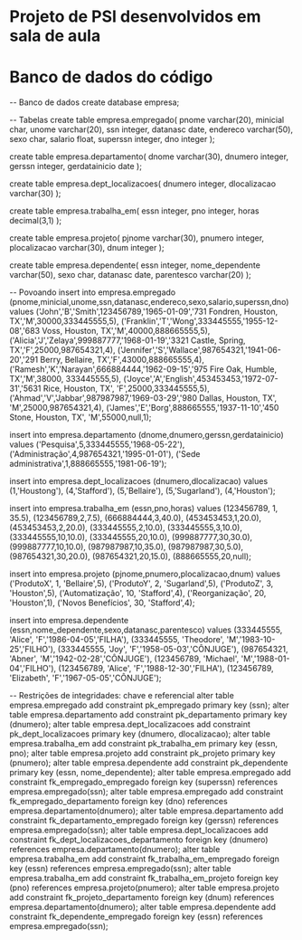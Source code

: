 # Projeto de PSI desenvolvidos em sala de aula
# Banco de dados do código
-- Banco de dados
create database empresa;

-- Tabelas
create table empresa.empregado(
pnome varchar(20),
minicial char,
unome varchar(20),
ssn integer,
datanasc date,
endereco varchar(50),
sexo char,
salario float,
superssn integer,
dno integer
);

create table empresa.departamento(
dnome varchar(30),
dnumero integer,
gerssn integer,
gerdatainicio date
);

create table empresa.dept_localizacoes(
dnumero integer,
dlocalizacao varchar(30)
);

create table empresa.trabalha_em(
essn integer,
pno integer,
horas decimal(3,1)
);

create table empresa.projeto(
pjnome varchar(30),
pnumero integer,
plocalizacao varchar(30),
dnum integer
);

create table empresa.dependente(
essn integer,
nome_dependente varchar(50),
sexo char,
datanasc date,
parentesco varchar(20)
);

-- Povoando
insert into empresa.empregado (pnome,minicial,unome,ssn,datanasc,endereco,sexo,salario,superssn,dno)
values
('John','B','Smith',123456789,'1965-01-09','731 Fondren, Houston, TX','M',30000,333445555,5),
('Franklin','T','Wong',333445555,'1955-12-08','683 Voss, Houston, TX','M',40000,888665555,5),
('Alicia','J','Zelaya',999887777,'1968-01-19','3321 Castle, Spring, TX','F',25000,987654321,4),
('Jennifer','S','Wallace',987654321,'1941-06-20','291 Berry, Bellaire, TX','F',43000,888665555,4),
('Ramesh','K','Narayan',666884444,'1962-09-15','975 Fire Oak, Humble, TX','M',38000,
333445555,5),
('Joyce','A','English',453453453,'1972-07-31','5631 Rice, Houston, TX', 'F',25000,333445555,5),
('Ahmad','V','Jabbar',987987987,'1969-03-29','980 Dallas, Houston, TX', 'M',25000,987654321,4),
('James','E','Borg',888665555,'1937-11-10','450 Stone, Houston, TX', 'M',55000,null,1);

insert into empresa.departamento (dnome,dnumero,gerssn,gerdatainicio)
values
('Pesquisa',5,333445555,'1968-05-22'),
('Administração',4,987654321,'1995-01-01'),
('Sede administrativa',1,888665555,'1981-06-19');

insert into empresa.dept_localizacoes (dnumero,dlocalizacao)
values
(1,'Houstong'),
(4,'Stafford'),
(5,'Bellaire'),
(5,'Sugarland'),
(4,'Houston');

insert into empresa.trabalha_em (essn,pno,horas)
values
(123456789, 1, 35.5),
(123456789,2,7.5),
(666884444,3,40.0),
(453453453,1,20.0),
(453453453,2,20.0),
(333445555,2,10.0),
(333445555,3,10.0),
(333445555,10,10.0),
(333445555,20,10.0),
(999887777,30,30.0),
(999887777,10,10.0),
(987987987,10,35.0),
(987987987,30,5.0),
(987654321,30,20.0),
(987654321,20,15.0),
(888665555,20,null);

insert into empresa.projeto (pjnome,pnumero,plocalizacao,dnum)
values
('ProdutoX', 1, 'Bellaire',5),
('ProdutoY', 2, 'Sugarland',5),
('ProdutoZ', 3, 'Houston',5),
('Automatização', 10, 'Stafford',4),
('Reorganização', 20, 'Houston',1),
('Novos Benefícios', 30, 'Stafford',4);

insert into empresa.dependente (essn,nome_dependente,sexo,datanasc,parentesco)
values
(333445555, 'Alice', 'F','1986-04-05','FILHA'),
(333445555, 'Theodore', 'M','1983-10-25','FILHO'),
(333445555, 'Joy', 'F','1958-05-03','CÔNJUGE'),
(987654321, 'Abner', 'M','1942-02-28','CÔNJUGE'),
(123456789, 'Michael', 'M','1988-01-04','FILHO'),
(123456789, 'Alice', 'F','1988-12-30','FILHA'),
(123456789, 'Elizabeth', 'F','1967-05-05','CÔNJUGE');

-- Restrições de integridades: chave e referencial
alter table empresa.empregado add constraint pk_empregado primary key (ssn);
alter table empresa.departamento add constraint pk_departamento primary key (dnumero);
alter table empresa.dept_localizacoes add constraint pk_dept_localizacoes primary key (dnumero, dlocalizacao);
alter table empresa.trabalha_em add constraint pk_trabalha_em primary key (essn, pno);
alter table empresa.projeto add constraint pk_projeto primary key (pnumero);
alter table empresa.dependente add constraint pk_dependente primary key (essn, nome_dependente);
alter table empresa.empregado add constraint fk_empregado_empregado foreign key (superssn) references empresa.empregado(ssn);
alter table empresa.empregado add constraint fk_empregado_departamento foreign key (dno) references empresa.departamento(dnumero);
alter table empresa.departamento add constraint fk_departamento_empregado foreign key (gerssn) references empresa.empregado(ssn);
alter table empresa.dept_localizacoes add constraint fk_dept_localizacoes_departamento foreign key (dnumero) references
empresa.departamento(dnumero);
alter table empresa.trabalha_em add constraint fk_trabalha_em_empregado foreign key (essn) references empresa.empregado(ssn);
alter table empresa.trabalha_em add constraint fk_trabalha_em_projeto foreign key (pno) references empresa.projeto(pnumero);
alter table empresa.projeto add constraint fk_projeto_departamento foreign key (dnum) references empresa.departamento(dnumero);
alter table empresa.dependente add constraint fk_dependente_empregado foreign key (essn) references empresa.empregado(ssn);
